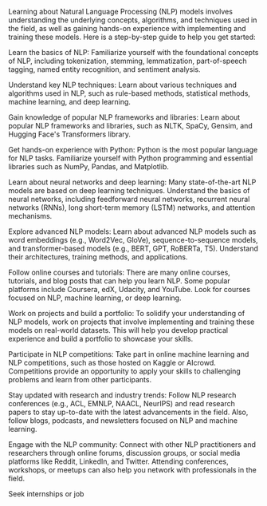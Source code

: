 Learning about Natural Language Processing (NLP) models involves understanding the underlying concepts, algorithms, and techniques used in the field, as well as gaining hands-on experience with implementing and training these models. Here is a step-by-step guide to help you get started:

Learn the basics of NLP:
Familiarize yourself with the foundational concepts of NLP, including tokenization, stemming, lemmatization, part-of-speech tagging, named entity recognition, and sentiment analysis.

Understand key NLP techniques:
Learn about various techniques and algorithms used in NLP, such as rule-based methods, statistical methods, machine learning, and deep learning.

Gain knowledge of popular NLP frameworks and libraries:
Learn about popular NLP frameworks and libraries, such as NLTK, SpaCy, Gensim, and Hugging Face's Transformers library.

Get hands-on experience with Python:
Python is the most popular language for NLP tasks. Familiarize yourself with Python programming and essential libraries such as NumPy, Pandas, and Matplotlib.

Learn about neural networks and deep learning:
Many state-of-the-art NLP models are based on deep learning techniques. Understand the basics of neural networks, including feedforward neural networks, recurrent neural networks (RNNs), long short-term memory (LSTM) networks, and attention mechanisms.

Explore advanced NLP models:
Learn about advanced NLP models such as word embeddings (e.g., Word2Vec, GloVe), sequence-to-sequence models, and transformer-based models (e.g., BERT, GPT, RoBERTa, T5). Understand their architectures, training methods, and applications.

Follow online courses and tutorials:
There are many online courses, tutorials, and blog posts that can help you learn NLP. Some popular platforms include Coursera, edX, Udacity, and YouTube. Look for courses focused on NLP, machine learning, or deep learning.

Work on projects and build a portfolio:
To solidify your understanding of NLP models, work on projects that involve implementing and training these models on real-world datasets. This will help you develop practical experience and build a portfolio to showcase your skills.

Participate in NLP competitions:
Take part in online machine learning and NLP competitions, such as those hosted on Kaggle or AIcrowd. Competitions provide an opportunity to apply your skills to challenging problems and learn from other participants.

Stay updated with research and industry trends:
Follow NLP research conferences (e.g., ACL, EMNLP, NAACL, NeurIPS) and read research papers to stay up-to-date with the latest advancements in the field. Also, follow blogs, podcasts, and newsletters focused on NLP and machine learning.

Engage with the NLP community:
Connect with other NLP practitioners and researchers through online forums, discussion groups, or social media platforms like Reddit, LinkedIn, and Twitter. Attending conferences, workshops, or meetups can also help you network with professionals in the field.

Seek internships or job
